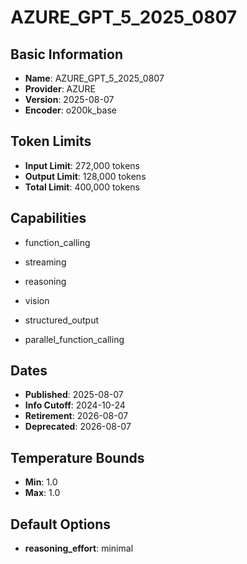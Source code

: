 # AZURE_GPT_5_2025_0807

## Basic Information
- **Name**: AZURE_GPT_5_2025_0807
- **Provider**: AZURE
- **Version**: 2025-08-07
- **Encoder**: o200k_base

## Token Limits
- **Input Limit**: 272,000 tokens
- **Output Limit**: 128,000 tokens
- **Total Limit**: 400,000 tokens

## Capabilities


- function_calling

- streaming

- reasoning

- vision

- structured_output

- parallel_function_calling



## Dates
- **Published**: 2025-08-07
- **Info Cutoff**: 2024-10-24
- **Retirement**: 2026-08-07
- **Deprecated**: 2026-08-07

## Temperature Bounds

- **Min**: 1.0
- **Max**: 1.0



## Default Options

- **reasoning_effort**: minimal



